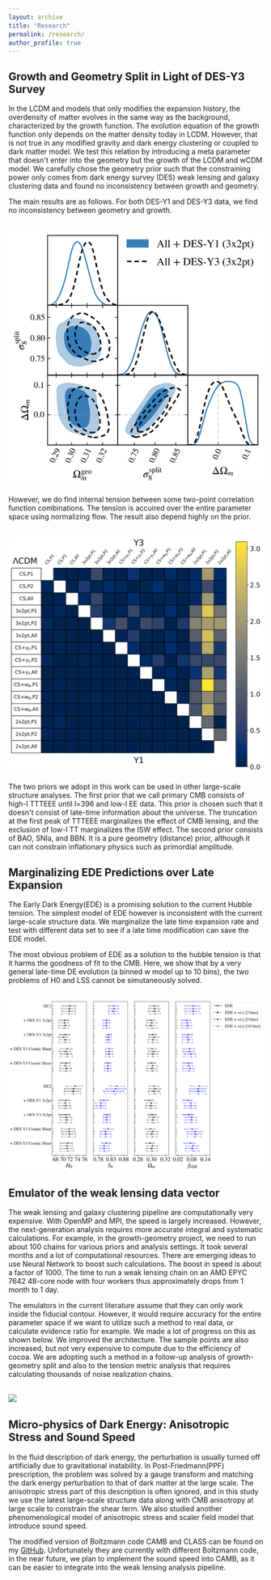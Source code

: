 ```yaml
---
layout: archive
title: "Research"
permalink: /research/
author_profile: true
---
```




Growth and Geometry Split in Light of DES-Y3 Survey
---------------------------------------------------
In the LCDM and models that only modifies the expansion history, the overdensity of matter evolves in the same way as the background, characterized by the growth function. The evolution equation of the growth function only depends on the matter density today in LCDM. However, that is not true in any modified gravity and dark energy clustering or coupled to dark matter model. We test this relation by introducing a meta parameter that doesn't enter into the geometry but the growth of the LCDM and wCDM model. We carefully chose the geometry prior such that the constraining power only comes from dark energy survey (DES) weak lensing and galaxy clustering data and found no inconsistency between growth and geometry.

The main results are as follows. For both DES-Y1 and DES-Y3 data, we find no inconsistency between geometry and growth.

<br/><img src='/images/gg_split/plot204_v2.png' width="550">

However, we do find internal tension between some two-point correlation function combinations. The tension is accuired over the entire parameter space using normalizing flow. The result also depend highly on the prior.

<br/><img src='/images/gg_split/internal_tension_v4.png' width="550">

The two priors we adopt in this work can be used in other large-scale structure analyses. The first prior that we call primary CMB consists of high-l TTTEEE until l=396 and low-l EE data. This prior is chosen such that it doesn't consist of late-time information about the universe. The truncation at the first peak of TTTEEE marginalizes the effect of CMB lensing, and the exclusion of low-l TT marginalizes the ISW effect. The second prior consists of BAO, SNIa, and BBN. It is a pure geometry (distance) prior, although it can not constrain inflationary physics such as primordial amplitude.


Marginalizing EDE Predictions over Late Expansion
-------------------------------------------------
The Early Dark Energy(EDE) is a promising solution to the current Hubble tension. The simplest model of EDE however is inconsistent with the current large-scale structure data. We marginalize the late time expansion rate and test with different data set to see if a late time modification can save the EDE model.

The most obvious problem of EDE as a solution to the hubble tension is that it harms the goodness of fit to the CMB. Here, we show that by a very general late-time DE evolution (a binned w model up to 10 bins), the two problems of H0 and LSS cannot be simutaneously solved.

<br/><img src='/images/early_late/FIGURE5.png'>

Emulator of the weak lensing data vector
----------------------------------------
The weak lensing and galaxy clustering pipeline are computationally very expensive. With OpenMP and MPI, the speed is largely increased. However, the next-generation analysis requires more accurate integral and systematic calculations. For example, in the growth-geometry project, we need to run about 100 chains for various priors and analysis settings. It took several months and a lot of computational resources. There are emerging ideas to use Neural Network to boost such calculations. The boost in speed is about a factor of 1000. The time to run a weak lensing chain on an AMD EPYC 7642 48-core node with four workers thus approximately drops from 1 month to 1 day.

The emulators in the current literature assume that they can only work inside the fiducial contour. However, it would require accuracy for the entire parameter space if we want to utilize such a method to real data, or calculate evidence ratio for example. We made a lot of progress on this as shown below. We improved the architecture. The sample points are also increased, but not very expensive to compute due to the efficiency of cocoa. We are adopting such a method in a follow-up analysis of growth-geometry split and also to the tension metric analysis that requires calculating thousands of noise realization chains. 

<br/><img src='/images/emulator/emulator_chi2_2.png'>

Micro-physics of Dark Energy: Anisotropic Stress and Sound Speed
----------------------------------------------------------------
In the fluid description of dark energy, the perturbation is usually turned off artificially due to gravitational instability. In Post-Friedmann(PPF) prescription, the problem was solved by a gauge transform and matching the dark energy perturbation to that of dark matter at the large scale. The anisotropic stress part of this description is often ignored, and in this study we use the latest large-scale structure data along with CMB anisotropy at large scale to constrain the shear term. We also studied another phenomenological model of anisotropic stress and scaler field model that introduce sound speed.

The modified version of Boltzmann code CAMB and CLASS can be found on my [GitHub](https://github.com/KunhaoZhong). Unfortunately they are currently with different Boltzmann code, in the near future, we plan to implement the sound speed into CAMB, as it can be easier to integrate into the weak lensing analysis pipeline. 

